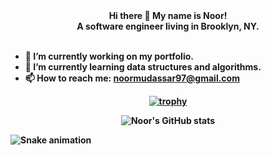 <div align="center"> 
<b>Hi there 👋 My name is Noor!</b>
 </br>
 <b>A software engineer living in Brooklyn, NY.</br>
</div> 

</br>

<!--
**noormudassar/noormudassar** is a ✨ _special_ ✨ repository because its `README.md` (this file) appears on your GitHub profile.
- 👯 I’m looking to collaborate on ...
- 🤔 I’m looking for help with ...
- 💬 Ask me about ...
- 😄 Pronouns: ...
- ⚡ Fun fact: ...
-->

- 🔭 I’m currently working on <b>my portfolio</b>. 
- 🌱 I’m currently learning <b>data structures and algorithms</b>. 
- 📫 How to reach me: noormudassar97@gmail.com

<div align="center">
 
[![trophy](https://github-profile-trophy.vercel.app/?username=noormudassar&theme=gruvbox)](https://github.com/noormudassar/github-profile-trophy)

![Noor's GitHub stats](https://github-readme-stats.vercel.app/api?username=noormudassar&theme=calm&show_icons=true)
</div>

  ![Snake animation](https://github.com/noormudassar/noormudassar/blob/output/github-contribution-grid-snake.gif)

